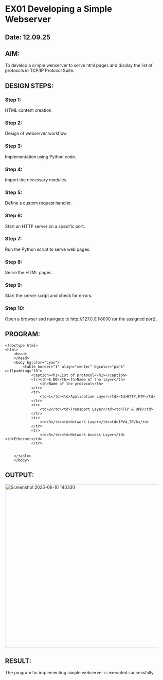 # EX01 Developing a Simple Webserver
## Date: 12.09.25

## AIM:
To develop a simple webserver to serve html pages and display the list of protocols in TCP/IP Protocol Suite.

## DESIGN STEPS:
### Step 1: 
HTML content creation.

### Step 2:
Design of webserver workflow.

### Step 3:
Implementation using Python code.

### Step 4:
Import the necessary modules.

### Step 5:
Define a custom request handler.

### Step 6:
Start an HTTP server on a specific port.

### Step 7:
Run the Python script to serve web pages.

### Step 8:
Serve the HTML pages.

### Step 9:
Start the server script and check for errors.

### Step 10:
Open a browser and navigate to http://127.0.0.1:8000 (or the assigned port).

## PROGRAM:
```
<!doctype html>
<html>
    <head>
    </head>
    <body bgcolor="cyan">
        <table border="1" align="center" bgcolor="pink" cellpadding="10">
            <caption><h1>List of protocol</h1></caption>
            <tr><th>S.NO</th><th>Name of the layer</th>
                <th>Name of the protocol</th>
            </tr>
            <tr>
                <td>1</td><td>Application Layer</td><td>HTTP,FTP</td>
            </tr>
            <tr>
                <td>2</td><td>Transport Layer</td><td>TCP & UPD</td>
            </tr>
            <tr>
                <td>3</td><td>Network Layer</td><td>IPV4,IPV6</td>
            </tr>
            <tr>
                <td>3</td><td>Network Access Layer</td><td>Ethernet</td>
            </tr>

        
    </table>
    </body>

```


## OUTPUT:
<img width="1548" height="540" alt="Screenshot 2025-09-10 140330" src="https://github.com/user-attachments/assets/b5b7b1da-31b8-4dab-8e5c-916b4eecea89" />

## RESULT:
The program for implementing simple webserver is executed successfully.
